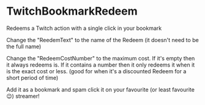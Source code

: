 # TwitchBookmarkRedeem
Redeems a Twitch action with a single click in your bookmark


Change the "ReedemText" to the name of the Redeem (it doesn't need to be the full name)

Change the "RedeemCostNumber" to the maximum cost. If it's empty then it always redeems is. If it contains a number then it only redeems it when it is the exact cost or less. (good for when it's a discounted Redeem for a short period of time)

Add it as a bookmark and spam click it on your favourite (or least favourite 😉) streamer!

